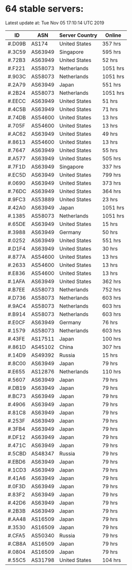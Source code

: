 # 64 stable servers:

Latest update at: Tue Nov 05 17:10:14 UTC 2019

| ID | ASN | Server Country | Online |
| -- | --- | -------------- | ------ |
| #.D09B | AS174 | United States | 357 hrs |
| #.3C59 | AS63949 | Singapore | 595 hrs |
| #.72B3 | AS63949 | United States | 52 hrs |
| #.F221 | AS58073 | Netherlands | 1051 hrs |
| #.903C | AS58073 | Netherlands | 1051 hrs |
| #.2A79 | AS63949 | Japan | 551 hrs |
| #.2B24 | AS58073 | Netherlands | 1051 hrs |
| #.EECC | AS63949 | United States | 51 hrs |
| #.4C5B | AS63949 | United States | 71 hrs |
| #.74DB | AS54600 | United States | 13 hrs |
| #.705F | AS54600 | United States | 13 hrs |
| #.AC62 | AS63949 | United States | 49 hrs |
| #.8613 | AS54600 | United States | 13 hrs |
| #.7647 | AS63949 | United States | 55 hrs |
| #.A577 | AS63949 | United States | 505 hrs |
| #.7F1D | AS63949 | Singapore | 337 hrs |
| #.EC5D | AS63949 | United States | 799 hrs |
| #.0690 | AS63949 | United States | 373 hrs |
| #.76DC | AS63949 | United States | 364 hrs |
| #.9FC3 | AS53889 | United States | 23 hrs |
| #.42A0 | AS63949 | Japan | 1051 hrs |
| #.1385 | AS58073 | Netherlands | 1051 hrs |
| #.65DE | AS63949 | United States | 15 hrs |
| #.3988 | AS63949 | Germany | 50 hrs |
| #.0252 | AS63949 | United States | 551 hrs |
| #.D1F4 | AS63949 | United States | 30 hrs |
| #.877A | AS54600 | United States | 13 hrs |
| #.2633 | AS54600 | United States | 13 hrs |
| #.E836 | AS54600 | United States | 13 hrs |
| #.1AFA | AS63949 | United States | 362 hrs |
| #.B7EE | AS58073 | Netherlands | 752 hrs |
| #.D736 | AS58073 | Netherlands | 603 hrs |
| #.9AC4 | AS58073 | Netherlands | 603 hrs |
| #.B914 | AS58073 | Netherlands | 603 hrs |
| #.E0CF | AS63949 | Germany | 76 hrs |
| #.1579 | AS58073 | Netherlands | 603 hrs |
| #.43FE | AS17511 | Japan | 100 hrs |
| #.861D | AS45102 | China | 307 hrs |
| #.14D9 | AS49392 | Russia | 15 hrs |
| #.8C00 | AS63949 | Japan | 79 hrs |
| #.E655 | AS12876 | Netherlands | 110 hrs |
| #.5607 | AS63949 | Japan | 79 hrs |
| #.DB19 | AS63949 | Japan | 79 hrs |
| #.BC73 | AS63949 | Japan | 79 hrs |
| #.4906 | AS63949 | Japan | 79 hrs |
| #.81C8 | AS63949 | Japan | 79 hrs |
| #.253F | AS63949 | Japan | 79 hrs |
| #.3FB4 | AS63949 | Japan | 79 hrs |
| #.DF12 | AS63949 | Japan | 79 hrs |
| #.471C | AS63949 | Japan | 79 hrs |
| #.5CBD | AS48347 | Russia | 79 hrs |
| #.EBD6 | AS63949 | Japan | 79 hrs |
| #.1CD3 | AS63949 | Japan | 79 hrs |
| #.41A6 | AS63949 | Japan | 79 hrs |
| #.0F3D | AS63949 | Japan | 79 hrs |
| #.83F2 | AS63949 | Japan | 79 hrs |
| #.42D6 | AS63949 | Japan | 79 hrs |
| #.2B3B | AS63949 | Japan | 79 hrs |
| #.AA48 | AS16509 | Japan | 79 hrs |
| #.3530 | AS16509 | Japan | 79 hrs |
| #.CFA5 | AS50340 | Russia | 79 hrs |
| #.CB8A | AS16509 | Japan | 79 hrs |
| #.0804 | AS16509 | Japan | 79 hrs |
| #.55C5 | AS31798 | United States | 104 hrs |

